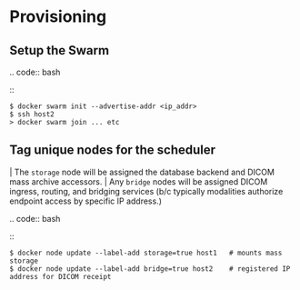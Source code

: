 Provisioning
============

Setup the Swarm
---------------

.. code:: bash

::

    $ docker swarm init --advertise-addr <ip_addr>
    $ ssh host2
    > docker swarm join ... etc

Tag unique nodes for the scheduler
----------------------------------

| The ``storage`` node will be assigned the database backend and DICOM
  mass archive accessors.
| Any ``bridge`` nodes will be assigned DICOM ingress, routing, and
  bridging services (b/c typically modalities authorize endpoint access
  by specific IP address.)

.. code:: bash

::

    $ docker node update --label-add storage=true host1   # mounts mass storage
    $ docker node update --label-add bridge=true host2    # registered IP address for DICOM receipt

